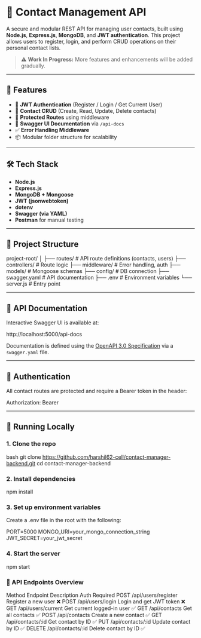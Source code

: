 # 📇 Contact Management API

A secure and modular REST API for managing user contacts, built using **Node.js**, **Express.js**, **MongoDB**, and **JWT authentication**. This project allows users to register, login, and perform CRUD operations on their personal contact lists.

> ⚠️ **Work In Progress:** More features and enhancements will be added gradually.

---

## 🚀 Features

- 🔐 **JWT Authentication** (Register / Login / Get Current User)
- 📇 **Contact CRUD** (Create, Read, Update, Delete contacts)
- 🧰 **Protected Routes** using middleware
- 📄 **Swagger UI Documentation** via `/api-docs`
- ✅ **Error Handling Middleware**
- 📦 Modular folder structure for scalability

---

## 🛠️ Tech Stack

- **Node.js**
- **Express.js**
- **MongoDB + Mongoose**
- **JWT (jsonwebtoken)**
- **dotenv**
- **Swagger (via YAML)**
- **Postman** for manual testing

---

## 📂 Project Structure

project-root/
│
├── routes/ # API route definitions (contacts, users)
├── controllers/ # Route logic
├── middleware/ # Error handling, auth
├── models/ # Mongoose schemas
├── config/ # DB connection
├── swagger.yaml # API documentation
├── .env # Environment variables
└── server.js # Entry point


---

## 📖 API Documentation

Interactive Swagger UI is available at:

http://localhost:5000/api-docs


Documentation is defined using the [OpenAPI 3.0 Specification](https://swagger.io/specification/) via a `swagger.yaml` file.

---

## 🔐 Authentication

All contact routes are protected and require a Bearer token in the header:

Authorization: Bearer <your-token>


---

## 🧪 Running Locally

### 1. Clone the repo

bash
git clone https://github.com/harshil62-cell/contact-manager-backend.git
cd contact-manager-backend

### 2. Install dependencies

npm install

### 3. Set up environment variables

Create a .env file in the root with the following:

PORT=5000
MONGO_URI=your_mongo_connection_string
JWT_SECRET=your_jwt_secret

### 4. Start the server

npm start

### 📌 API Endpoints Overview
Method	Endpoint	Description	Auth Required
POST	/api/users/register	Register a new user	❌
POST	/api/users/login	Login and get JWT token	❌
GET	/api/users/current	Get current logged-in user	✅
GET	/api/contacts	Get all contacts	✅
POST	/api/contacts	Create a new contact	✅
GET	/api/contacts/:id	Get contact by ID	✅
PUT	/api/contacts/:id	Update contact by ID	✅
DELETE	/api/contacts/:id	Delete contact by ID	✅
